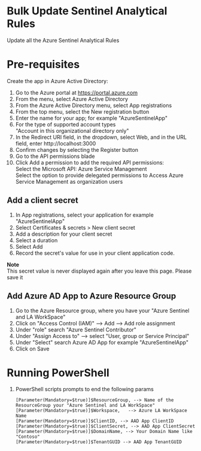 # Bulk Update Sentinel Analytical Rules
Update all the Azure Sentinel Analytical Rules

# Pre-requisites
Create the app in Azure Active Directory:

1.	Go to the Azure portal at https://portal.azure.com  
2.	From the menu, select Azure Active Directory  
3.	From the Azure Active Directory menu, select App registrations  
4.	From the top menu, select the New registration button  
5.	Enter the name for your app; for example "AzureSentinelApp"   
6.	For the type of supported account types  
	"Account in this organizational directory only"  
7.	In the Redirect URI field, in the dropdown, select Web, and in the URL field, enter http://localhost:3000  
8.	Confirm changes by selecting the Register button   
9.	Go to the API permissions blade  
10.	Click Add a permission to add the required API permissions:  
    Select the Microsoft API: Azure Service Management  
    Select the option to provide delegated permissions to Access Azure Service Management as organization users  

## Add a client secret

1.	In App registrations, select your application for example "AzureSentinelApp"  
2.	Select Certificates & secrets > New client secret  
3.	Add a description for your client secret  
4.	Select a duration  
5.	Select Add  
6.	Record the secret's value for use in your client application code. 

**Note**    
This secret value is never displayed again after you leave this page. Please save it  

## Add Azure AD App to Azure Resource Group

1. Go to the Azure Resource group, where you have your "Azure Sentinel and LA WorkSpace"  
2. Click on "Access Control (IAM)" --> Add --> Add role assignment  
3. Under "role" search "Azure Sentinel Contributor"  
4. Under "Assign Access to" --> select "User, group or Service Principal"  
5. Under "Select" search Azure AD App for example "AzureSentinelApp"  
6. Click on Save  

# Running PowerShell

1.	PowerShell scripts prompts to end the following params
	```
	[Parameter(Mandatory=$true)]$ResourceGroup, --> Name of the ResourceGroup your "Azure Sentinel and LA WorkSpace"
    [Parameter(Mandatory=$true)]$Workspace,   --> Azure LA WorkSpace Name
	[Parameter(Mandatory=$true)]$ClientID, --> AAD App ClientID
    [Parameter(Mandatory=$true)]$ClientSecret, --> AAD App ClientSecret
	[Parameter(Mandatory=$true)]$DomainName, --> Your Domain Name like "Contoso"
	[Parameter(Mandatory=$true)]$TenantGUID --> AAD App TenantGUID
	```